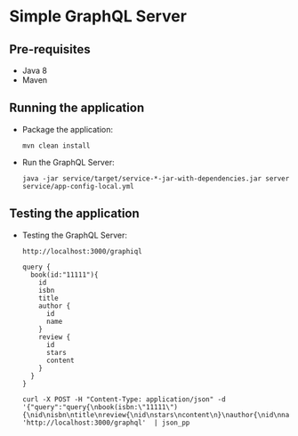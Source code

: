 Simple GraphQL Server
=====================

Pre-requisites
-----------------------

* Java 8
* Maven

Running the application
-----------------------

* Package the application:
    ```
    mvn clean install
    ```
* Run the GraphQL Server:
    ```
    java -jar service/target/service-*-jar-with-dependencies.jar server service/app-config-local.yml
    ```

Testing the application
-----------------------

* Testing the GraphQL Server:
    ```
    http://localhost:3000/graphiql
    ```
    ```
    query {
      book(id:"11111"){
        id
        isbn
        title
        author {
          id
          name
        }
        review {
          id
          stars
          content
        }
      }
    }
    ```
    ```
    curl -X POST -H "Content-Type: application/json" -d '{"query":"query{\nbook(isbn:\"11111\"){\nid\nisbn\ntitle\nreview{\nid\nstars\ncontent\n}\nauthor{\nid\nname\n}\n}\n}"}' 'http://localhost:3000/graphql'  | json_pp
    ```
 